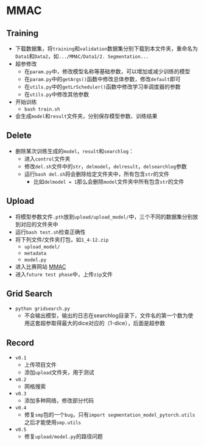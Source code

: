 # MMAC

## Training
- 下载数据集，将`training`和`validation`数据集分别下载到本文件夹，重命名为`Data1`和`Data2`，如`.../MMAC/Data1/2. Segmentation...`
- 超参修改
  - 在`param.py`中，修改模型名称等基础参数，可以增加或减少训练的模型
  - 在`param.py`中的`getArgs()`函数中修改总体参数，修改`default`即可
  - 在`utils.py`中的`getLrScheduler()`函数中修改学习率调度器的参数
  - 在`utils.py`中修改其他参数
- 开始训练
  - `bash train.sh`
- 会生成`model`和`result`文件夹，分别保存模型参数、训练结果

## Delete
- 删除某次训练生成的`model`，`result`和`searchlog`：
  - 进入`control`文件夹
  - 修改`del.sh`文件中的`str`，`delmodel`，`delresult`，`delsearchlog`参数
  - 运行`bash del.sh`将会删除给定文件夹中，所有包含`str`的文件
    - 比如`delmodel = 1`那么会删除`model`文件夹中所有包含`str`的文件

## Upload
- 将模型参数文件`.pth`放到`upload/upload_model/`中，三个不同的数据集分别放到对应的文件夹中
- 运行`bash test.sh`检查正确性
- 将下列文件/文件夹打包，如`1_4-12.zip`
  - `upload_model/`
  - `metadata`
  - `model.py`
- 进入比赛网站 [MMAC](https://codalab.lisn.upsaclay.fr/competitions/12476#participate-submit_results)
- 进入`future test phase`中，上传`zip`文件

## Grid Search
- `python gridsearch.py`
  - 不会输出模型，输出的日志在searchlog目录下，文件名的第一个数为使用这套超参取得最大的dice对应的（1-dice），后面是超参数

## Record
- `v0.1`
  - 上传项目文件
  - 添加`upload`文件夹，用于测试
- `v0.2`
  - 网格搜索
- `v0.3`
  - 添加多种网络，修改部分代码
- `v0.4`
  - 修复`smp`包的一个`bug`，只有`import segmentation_model_pytorch.utils`之后才能使用`smp.utils`
- `v0.5`
  - 修复`upload/model.py`的路径问题